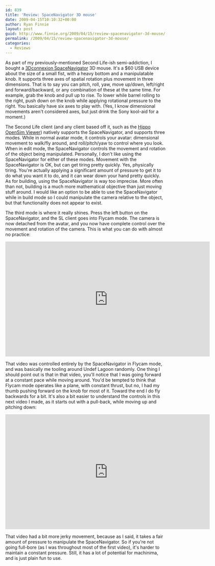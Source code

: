 ```yaml
---
id: 839
title: 'Review: SpaceNavigator 3D mouse'
date: 2009-04-15T10:10:32+00:00
author: Ryan Finnie
layout: post
guid: http://www.finnie.org/2009/04/15/review-spacenavigator-3d-mouse/
permalink: /2009/04/15/review-spacenavigator-3d-mouse/
categories:
  - Reviews
---
```

As part of my previously-mentioned Second Life-ish semi-addiction, I bought a [3Dconnexion SpaceNavigator](http://www.3dconnexion.com/3dmouse/spacenavigator.php) 3D mouse. It's a $60 USB device about the size of a small fist, with a heavy bottom and a manipulatable knob. It supports three axes of spatial rotation plus movement in three dimensions. That is to say you can pitch, roll, yaw, move up/down, left/right and forward/backward, or any combination of these at the same time. For example, grab the knob and pull up to rise. To lower while barrel rolling to the right, push down on the knob while applying rotational pressure to the right. You basically have six axes to play with. (Yes, I know dimensional movements aren't considered axes, but just drink the Sony kool-aid for a moment.)

The Second Life client (and any client based off it, such as the [Hippo OpenSim Viewer](http://mjm-labs.com/viewer/)) natively supports the SpaceNavigator, and supports three modes. While in normal avatar mode, it controls your avatar: dimensional movement to walk/fly around, and roll/pitch/yaw to control where you look. When in edit mode, the SpaceNavigator controls the movement and rotation of the object being manipulated. Personally, I don't like using the SpaceNavigator for either of these modes. Movement with the SpaceNavigator is OK, but can get tiring pretty quickly. Yes, physically tiring. You're actually applying a significant amount of pressure to get it to do what you want it to do, and it can wear down your hand pretty quickly. As for building, using the SpaceNavigator is way too imprecise. More often than not, building is a much more mathematical objective than just moving stuff around. I would like an option to be able to use the SpaceNavigator while in build mode so I could manipulate the camera relative to the object, but that functionality does not appear to exist.

The third mode is where it really shines. Press the left button on the SpaceNavigator, and the SL client goes into Flycam mode. The camera is now detached from the avatar, and you now have complete control over the movement and rotation of the camera. This is what you can do with almost no practice:

<iframe width="640" height="360" src="https://www.youtube.com/embed/4nE8lCfVN2o" frameborder="0" allowfullscreen></iframe>

That video was controlled entirely by the SpaceNavigator in Flycam mode, and was basically me tooling around Undef Lagoon randomly. One thing I should point out is that in that video, you'll notice that I was going forward at a constant pace while moving around. You'd be tempted to think that Flycam mode operates like a plane, with constant thrust, but no, I had my thumb pushing forward on the knob for most of it. Toward the end I do fly backwards for a bit. It's also a bit easier to understand the controls in this next video I made, as it starts out with a pull-back, while moving up and pitching down:

<iframe width="640" height="360" src="https://www.youtube.com/embed/LZQwODsqF64" frameborder="0" allowfullscreen></iframe>

That video had a bit more jerky movement, because as I said, it takes a fair amount of pressure to manipulate the SpaceNavigator. So if you're not going full-bore (as I was throughout most of the first video), it's harder to maintain a constant pressure. Still, it has a lot of potential for machinima, and is just plain fun to use.
